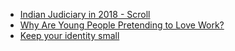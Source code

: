- [Indian Judiciary in 2018 - Scroll](https://scroll.in/article/906437/explainer-from-impeachment-motion-to-internal-rift-2018-was-a-year-of-tumult-for-indias-judiciary)
- [Why Are Young People Pretending to Love Work?](https://www.nytimes.com/2019/01/26/business/against-hustle-culture-rise-and-grind-tgim.html)
- [Keep your identity small](http://paulgraham.com/identity.html)
